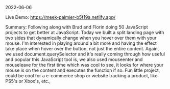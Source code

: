 2022-06-06

Live Demo: https://meek-palmier-b5f19a.netlify.app/

Summary: Following along with Brad and Florin doing 50 JavaScript projects to get better at JavaScript. Today we built a split landing page with two sides that dynamically change when you hover over them with your mouse. I'm interested in playing around a bit more and having the effect take place when hover over the button, not just the entire content. Again, we used document.querySelector and it's really coming through how useful and popular this JavaScript tool is, we also used mouseenter and mouseleave for the first time which was cool to see, it looks for where your mouse is on the content and executes the function if so. Fun little project, could be cool for a e-commerce shop or website tracking a product, like PS5's or Xbox's, etc.,
